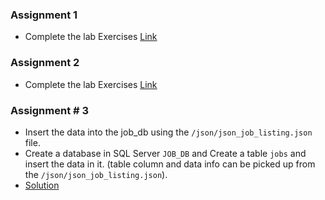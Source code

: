 ### Assignment 1

- Complete the lab Exercises [Link](/Assignments/labs/Assignment-01/)

### Assignment 2

- Complete the lab Exercises [Link](/Assignments/labs/Assignment-02/)

### Assignment # 3

- Insert the data into the job_db using the `/json/json_job_listing.json` file.
- Create a database  in SQL Server `JOB_DB` and Create a table `jobs` and insert the data in it. (table column and data info can be picked up from the `/json/json_job_listing.json`).
- [Solution](/jobzila_jobs_db.sql)



